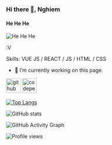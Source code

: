 ### Hi there 👋, Nghiem
#### He He He
![He He He](https://arturssmirnovs.github.io/github-profile-readme-generator/images/banner.png)

:V

Skills: VUE JS / REACT / JS / HTML / CSS

- 🔭 I’m currently working on this page. 


[<img src='https://cdn.jsdelivr.net/npm/simple-icons@3.0.1/icons/github.svg' alt='github' height='40'>](https://github.com/tranhuunghiem99)  [<img src='https://cdn.jsdelivr.net/npm/simple-icons@3.0.1/icons/codepen.svg' alt='codepen' height='40'>](https://codepen.io/conca3003)  


[![Top Langs](https://github-readme-stats.vercel.app/api/top-langs/?username=tranhuunghiem99)](https://github.com/anuraghazra/github-readme-stats)

![GitHub stats](https://github-readme-stats.vercel.app/api?username=tranhuunghiem99&show_icons=true&count_private=true)  

![GitHub Activity Graph](https://activity-graph.herokuapp.com/graph?username=tranhuunghiem99)  

![Profile views](https://gpvc.arturio.dev/tranhuunghiem99)  
